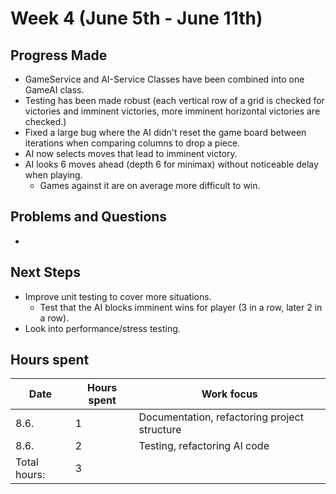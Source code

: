 # Week 4 (June 5th - June 11th)

## Progress Made

* GameService and AI-Service Classes have been combined into one GameAI class.
* Testing has been made robust (each vertical row of a grid is checked for victories and imminent victories, more imminent horizontal victories are checked.)
* Fixed a large bug where the AI didn't reset the game board between iterations when comparing columns to drop a piece.
* AI now selects moves that lead to imminent victory.
* AI looks 6 moves ahead (depth 6 for minimax) without noticeable delay when playing.
    * Games against it are on average more difficult to win.

## Problems and Questions

*


## Next Steps

* Improve unit testing to cover more situations.
    * Test that the AI blocks imminent wins for player (3 in a row, later 2 in a row).
* Look into performance/stress testing.


## Hours spent

|Date|Hours spent|Work focus|
|---|---|---|
|8.6.|1|Documentation, refactoring project structure|
|8.6.|2|Testing, refactoring AI code|
|Total hours:|3|
